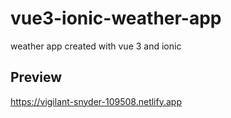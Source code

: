 # vue3-ionic-weather-app
weather app created with vue 3 and ionic

## Preview
https://vigilant-snyder-109508.netlify.app
